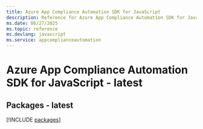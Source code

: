 ```yaml
---
title: Azure App Compliance Automation SDK for JavaScript
description: Reference for Azure App Compliance Automation SDK for JavaScript
ms.date: 06/27/2025
ms.topic: reference
ms.devlang: javascript
ms.service: appcomplianceautomation
---
```

# Azure App Compliance Automation SDK for JavaScript - latest
## Packages - latest
[!INCLUDE [packages](app-compliance-automation-index.md)]